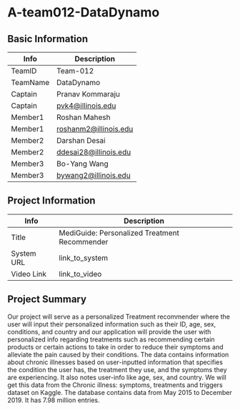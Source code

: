 # A-team012-DataDynamo

## Basic Information

|   Info      |       Description      | 
| ----------- | ---------------------- |
| TeamID      |        Team-012        |
| TeamName    |       DataDynamo      |
| Captain     |     Pranav Kommaraju   |
| Captain     |    pvk4@illinois.edu   |
| Member1     |      Roshan Mahesh     |
| Member1     |  roshanm2@illinois.edu |
| Member2     |      Darshan Desai     |
| Member2     |  ddesai28@illinois.edu |
| Member3     |       Bo-Yang Wang     |
| Member3     |   bywang2@illinois.edu |

## Project Information

|   Info      |        Description     |
| ----------- | ---------------------- |
|  Title      |       MediGuide: Personalized Treatment Recommender     |
| System URL  |      link_to_system    |
| Video Link  |      link_to_video     |

## Project Summary
Our project will serve as a personalized Treatment recommender where the user will input their personalized information such as their ID, age, sex, conditions, and country and our application will provide the user with personalized info regarding treatments such as recommending certain products or certain actions to take in order to reduce their symptoms and alleviate the pain caused by their conditions. The data contains information about chronic illnesses based on user-inputted information that specifies the condition the user has, the treatment they use, and the symptoms they are experiencing. It also notes user-info like age, sex, and country.
We will get this data from the Chronic illness: symptoms, treatments and triggers dataset on Kaggle. The database contains data from May 2015 to December 2019. It has 7.98 million entries.
